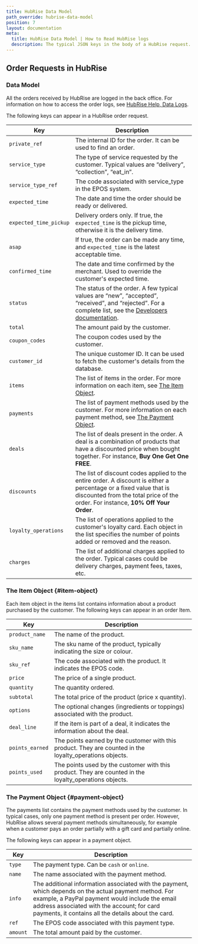 ```yaml
---
title: HubRise Data Model
path_override: hubrise-data-model
position: 7
layout: documentation
meta:
  title: HubRise Data Model | How to Read HubRise logs
  description: The typical JSON keys in the body of a HubRise request.
---
```


## Order Requests in HubRise

### Data Model

All the orders received by HubRise are logged in the back office. For information on how to access the order logs, see
[HubRise Help, Data Logs](/docs/data#logs).

The following keys can appear in a HubRise order request.

| Key                    | Description                                                                                                                                                                                            |
| ---------------------- | ------------------------------------------------------------------------------------------------------------------------------------------------------------------------------------------------------ |
| `private_ref`          | The internal ID for the order. It can be used to find an order.                                                                                                                                        |
| `service_type`         | The type of service requested by the customer. Typical values are “delivery”, “collection”, “eat_in”.                                                                                                  |
| `service_type_ref`     | The code associated with service_type in the EPOS system.                                                                                                                                              |
| `expected_time`        | The date and time the order should be ready or delivered.                                                                                                                                              |
| `expected_time_pickup` | Delivery orders only. If true, the `expected_time` is the pickup time, otherwise it is the delivery time.                                                                                              |
| `asap`                 | If true, the order can be made any time, and `expected_time` is the latest acceptable time.                                                                                                            |
| `confirmed_time`       | The date and time confirmed by the merchant. Used to override the customer's expected time.                                                                                                            |
| `status`               | The status of the order. A few typical values are “new”, “accepted”, “received”, and “rejected”. For a complete list, see the [Developers documentation](/developers/api/orders#status).               |
| `total`                | The amount paid by the customer.                                                                                                                                                                       |
| `coupon_codes`         | The coupon codes used by the customer.                                                                                                                                                                 |
| `customer_id`          | The unique customer ID. It can be used to fetch the customer's details from the database.                                                                                                              |
| `items`                | The list of items in the order. For more information on each item, see [The Item Object](/docs/hubrise-logs/hubrise-data-model#item-object).                                                           |
| `payments`             | The list of payment methods used by the customer. For more information on each payment method, see [The Payment Object](/docs/hubrise-logs/hubrise-data-model#payment-object).                         |
| `deals`                | The list of deals present in the order. A deal is a combination of products that have a discounted price when bought together. For instance, **Buy One Get One FREE**.                                 |
| `discounts`            | The list of discount codes applied to the entire order. A discount is either a percentage or a fixed value that is discounted from the total price of the order. For instance, **10% Off Your Order**. |
| `loyalty_operations`   | The list of operations applied to the customer's loyalty card. Each object in the list specifies the number of points added or removed and the reason.                                                 |
| `charges`              | The list of additional charges applied to the order. Typical cases could be delivery charges, payment fees, taxes, etc.                                                                                |

### The Item Object {#item-object}

Each item object in the items list contains information about a product purchased by the customer. The following keys can appear in an order Item.

| Key             | Description                                                                                              |
| --------------- | -------------------------------------------------------------------------------------------------------- |
| `product_name`  | The name of the product.                                                                                 |
| `sku_name`      | The sku name of the product, typically indicating the size or colour.                                    |
| `sku_ref`       | The code associated with the product. It indicates the EPOS code.                                        |
| `price`         | The price of a single product.                                                                           |
| `quantity`      | The quantity ordered.                                                                                    |
| `subtotal`      | The total price of the product (price x quantity).                                                       |
| `options`       | The optional changes (ingredients or toppings) associated with the product.                              |
| `deal_line`     | If the item is part of a deal, it indicates the information about the deal.                              |
| `points_earned` | The points earned by the customer with this product. They are counted in the loyalty_operations objects. |
| `points_used`   | The points used by the customer with this product. They are counted in the loyalty_operations objects.   |

### The Payment Object {#payment-object}

The payments list contains the payment methods used by the customer. In typical cases, only one payment method is present per order. However, HubRise allows several payment methods simultaneously, for example when a customer pays an order partially with a gift card and partially online.

The following keys can appear in a payment object.

| Key      | Description                                                                                                                                                                                                                                                   |
| -------- | ------------------------------------------------------------------------------------------------------------------------------------------------------------------------------------------------------------------------------------------------------------- |
| `type`   | The payment type. Can be `cash` or `online`.                                                                                                                                                                                                                  |
| `name`   | The name associated with the payment method.                                                                                                                                                                                                                  |
| `info`   | The additional information associated with the payment, which depends on the actual payment method. For example, a PayPal payment would include the email address associated with the account; for card payments, it contains all the details about the card. |
| `ref`    | The EPOS code associated with this payment type.                                                                                                                                                                                                              |
| `amount` | The total amount paid by the customer.                                                                                                                                                                                                                        |
